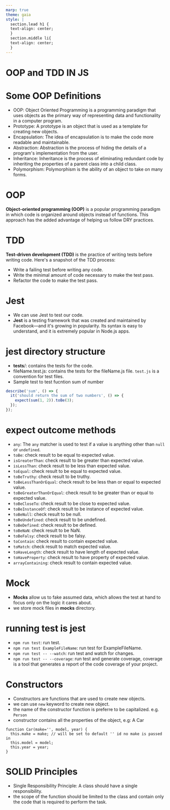 ```yaml
---
marp: true
theme: gaia
style: |
  section.lead h1 {
  text-align: center;
  }
  section.middle li{
  text-align: center;
  }
---
```

<!-- headingDivider: 2 -->
<!--
theme: gaia
class: lead
-->

# OOP and TDD IN JS

# Some OOP Definitions  
* OOP: Object Oriented Programming is a programming paradigm that uses objects as the primary way of representing data and functionality in a computer program.
* Prototype: A prototype is an object that is used as a template for creating new objects.
* Encapsulation: The idea of encapsulation is to make the code more readable and maintainable.
* Abstraction: Abstraction is the process of hiding the details of a program's implementation from the user.
* Inheritance: Inheritance is the process of eliminating redundant code by inheriting the properties of a parent class into a child class.
* Polymorphism: Polymorphism is the ability of an object to take on many forms.

# OOP
**Object-oriented programming (OOP)** is a popular programming paradigm in which code is organized around objects instead of functions. This approach has the added advantage of helping us follow DRY practices.

# TDD

**Test-driven development (TDD)** is the practice of writing tests before writing code. Here's a snapshot of the TDD process:
* Write a failing test before writing any code.
* Write the minimal amount of code necessary to make the test pass.
* Refactor the code to make the test pass.


# Jest 
* We can use Jest to test our code.
* **Jest** is a testing framework that was created and maintained by Facebook—and it's growing in popularity. Its syntax is easy to understand, and it is extremely popular in Node.js apps.


# jest directory structure 
* __tests__/: contains the tests for the code.
* fileName.test.js: contains the tests for the fileName.js file. `test.js` is a convention for test files.
* Sample test to test fucntion sum of number
```js
describe('sum', () => {
  it('should return the sum of two numbers', () => {
    expect(sum(1, 2)).toBe(3);
  });
});
```

# expect outcome methods 
<style scoped> 
 {font-size : 1.2em;}
</style>
* `any`: The `any` matcher is used to test if a value is anything other than `null` or `undefined`.
* `toBe`: check result to be equal to expected value.
* `isGreaterThan`: check result to be greater than expected value.
* `isLessThan`: check result to be less than expected value.
* `toEqual`: check result to be equal to expected value.
* `toBeTruthy`: check result to be truthy. 
* `toBeLessThanOrEqual`: check result to be less than or equal to expected value.
* `toBeGreaterThanOrEqual`: check result to be greater than or equal to expected value.
* `toBeCloseTo`: check result to be close to expected value.
* `toBeInstanceOf`: check result to be instance of expected value.
* `toBeNull`: check result to be null.
* `toBeUndefined`: check result to be undefined.
* `toBeDefined`: check result to be defined.
* `toBeNaN`: check result to be NaN.
* `toBeFalsy`: check result to be falsy.
* `toContain`: check result to contain expected value.
* `toMatch`: check result to match expected value.
* `toHaveLength`: check result to have length of expected value.
* `toHaveProperty`: check result to have property of expected value.
* `arrayContaining`: check result to contain expected value.

# Mock 
* **Mocks** allow us to fake assumed data, which allows the test at hand to focus only on the logic it cares about. 
* we store mock files in __mocks__ directory.

# running test is jest
* `npm run test`: run test.
* `npm run test ExampleFileName`: run test for ExampleFileName.
* `npm run test -- --watch`: run test and watch for changes.
* `npm run test -- --coverage`: run test and generate coverage, coverage is a tool that generates a report of the code coverage of your project.

# Constructors 
* Constructors are functions that are used to create new objects.
* we can use `new` keyword to create new object.
* the name of the constructor function is preferre to be capitalized. e.g. `Person`
* constructor contains all the properties of the object, e.g: A Car
```JS
function Car(make='', model, year) {
  this.make = make; // will be set to default '' id no make is passed in
  this.model = model;
  this.year = year;
}
```

# SOLID Principles
* Single Responsibility Principle: A class should have a single responsibility.
* the scope of the function should be limited to the class and contain only the code that is required to perform the task.